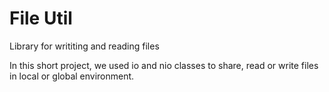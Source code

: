 # File Util

Library for writiting and reading files

In this short project, we used io and nio classes to share, read or write files in local or global environment.
